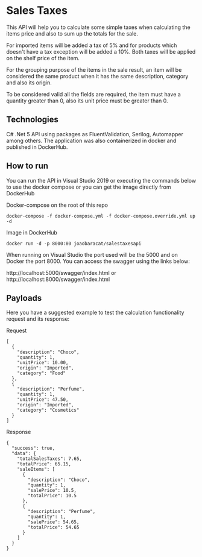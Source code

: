 # Sales Taxes
This API will help you to calculate some simple taxes when calculating the items price and also to sum up the totals for the sale.

For imported items will be added a tax of 5% and for products which doesn't have a tax exception will be added a 10%. Both taxes will be applied on the shelf price of the item.

For the grouping purpose of the items in the sale result, an item will be considered the same product when it has the same description, category and also its origin.

To be considered valid all the fields are required, the item must have a quantity greater than 0, also its unit price must be greater than 0.

## Technologies
C# .Net 5 API using packages as FluentValidation, Serilog, Automapper among others. The application was also containerized in docker and published in DockerHub.

## How to run
You can run the API in Visual Studio 2019 or executing the commands below to use the docker compose or you can get the image directly from DockerHub

Docker-compose on the root of this repo
``` 
docker-compose -f docker-compose.yml -f docker-compose.override.yml up -d
```

Image in DockerHub
``` 
docker run -d -p 8000:80 joaobaracat/salestaxesapi
```

When running on Visual Studio the port used will be the 5000 and on Docker the port 8000. You can access the swagger using the links below:

http://localhost:5000/swagger/index.html
or
http://localhost:8000/swagger/index.html

## Payloads
Here you have a suggested example to test the calculation functionality request and its response:

Request
``` 
[
  {
    "description": "Choco",
    "quantity": 1,
    "unitPrice": 10.00,
    "origin": "Imported",
    "category": "Food"
  },
  {
    "description": "Perfume",
    "quantity": 1,
    "unitPrice": 47.50,
    "origin": "Imported",
    "category": "Cosmetics"
  }
]
```

Response
```
{
  "success": true,
  "data": {
    "totalSalesTaxes": 7.65,
    "totalPrice": 65.15,
    "saleItems": [
      {
        "description": "Choco",
        "quantity": 1,
        "salePrice": 10.5,
        "totalPrice": 10.5
      },
      {
        "description": "Perfume",
        "quantity": 1,
        "salePrice": 54.65,
        "totalPrice": 54.65
      }
    ]
  }
}
```
